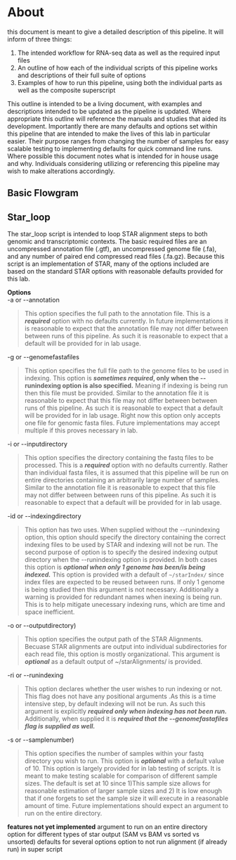 # About    
this document is meant to give a detailed description of this pipeline. It will inform of three things:  
1. The intended workflow for RNA-seq data as well as the required input files
2. An outline of how each of the individual scripts of this pipeline works and descriptions of their full suite of options
3. Examples of how to run this pipeline, using both the individual parts as well as the composite superscript    


This outline is intended to be a living document, with examples and descriptions intended to be updated as the pipeline is updated. Where appropriate this outline will reference the manuals and studies that aided its development. Importantly there are many defaults and options set within this pipeline that are intended to make the lives of this lab in particular easier. Their purpose ranges from changing the number of samples for easy scalable testing to implementing defaults for quick command line runs. Where possible this document notes what is intended for in house usage and why. Individuals considering utilizing or referencing this pipeline may wish to make alterations accordingly.    

## Basic Flowgram

## Star_loop  

The star_loop script is intended to loop STAR alignment steps to both genomic and transcriptomic contexts. The basic required files are an uncompressed annotation file (.gtf), an uncompressed genome file (.fa), and any number of paired end compressed read files (.fa.gz). Because this script is an implementation of STAR, many of the options included are based on the standard STAR options with reasonable defaults provided for this lab.

**Options**  
-a or --annotation
>This option specifies the full path to the annotation file. This is a **_required_** option with no defaults currently. In future implementations it is reasonable to expect that the annotation file may not differ between between runs of this pipeline. As such it is reasonable to expect that a default will be provided for in lab usage.    
      
-g or --genomefastafiles
>This option specifies the full file path to the genome files to be used in indexing. This option is **_sometimes required_, only when the --runindexing option is also specified.** Meaning if indexing is being run then this file must be provided. Similar to the annotation file it is reasonable to expect that this file may not differ between between runs of this pipeline. As such it is reasonable to expect that a default will be provided for in lab usage. Right now this option only accepts one file for genomic fasta files. Future implementations may accept multiple if this proves necessary in lab.

-i or --inputdirectory 
>This option specifies the directory containing the fastq files to be processed. This is a **_required_** option with no defaults currently. Rather than individual fasta files, it is assumed that this pipeline will be run on entire directories containing an arbitrarily large number of samples. Similar to the annotation file it is reasonable to expect that this file may not differ between between runs of this pipeline. As such it is reasonable to expect that a default will be provided for in lab usage.    

-id or --indexingdirectory 
>This option has two uses. When supplied without the --runindexing option, this option should specify the directory containing the correct indexing files to be used by STAR and indexing will not be run. The second purpose of option is to specify the desired indexing output directory when the --runindexing option is provided. In both cases this option is **_optional when only 1 genome has been/is being indexed._** This option is provided with a default of `~/starIndex/` since index files are expected to be reused between runs.  If only 1 genome is being studied then this argument is not necessary. Additionally a warning is provided for redundant names when inexing is being run. This is to help mitigate unecessary indexing runs, which are time and space inefficient.

-o or --outputdirectory)
>This option specifies the output path of the STAR Alignments. Becuase STAR alignments are output into individual subdirectories for each read file, this option is mostly organizational. This argument is **_optional_** as a default output of ~/starAlignments/ is provided.

-ri or --runindexing
>This option declares whether the user wishes to run indexing or not. This flag does not have any positional arguments .As this is a time intensive step, by default indexing will not be run.  As such this argument is explicitly **_required only when indexing has not been run._** Additionally, when supplied it is **_required that the --genomefastafiles flag is supplied as well._**

-s or --samplenumber)
>This option specifies the number of samples within your fastq directory you wish to run. This option is **_optional_** with a default value of 10. This option is largely provided for in lab testing of scripts. It is meant to make testing scalable for comparison of different sample sizes. The default is set at 10 since 1)This sample size allows for reasonable estimation of larger sample sizes and 2) It is low enough that if one forgets to set the sample size it will execute in a reasonable amount of time. Future implementations should expect an argument to run on the entire directory.

**features not yet implemented**
argument to run on an entire directory  
option for different types of star output (SAM vs BAM vs sorted vs unsorted)
defaults for several options
option to not run alignment (if already run) in super script
